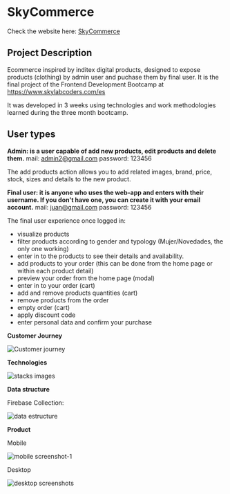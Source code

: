 # SkyCommerce

Check the website here: [SkyCommerce](https://ecommerce-6dca9.web.app/)

## Project Description

Ecommerce inspired by inditex digital products, designed to expose products (clothing) by admin user and puchase them by final user.
It is the final project of the Frontend Development Bootcamp at https://www.skylabcoders.com/es

It was developed in 3 weeks using technologies and work methodologies learned during the three month bootcamp.

## User types

**Admin: is a user capable of add new products, edit products and delete them.**
  mail: admin2@gmail.com
  password: 123456

The add products action allows you to add related images, brand, price, stock, sizes and details to the new product.

**Final user: it is anyone who uses the web-app and enters with their username. If you don't have one, you can create it with your email account.**
  mail: juan@gmail.com
  password: 123456

The final user experience once logged in: 
  
  - visualize products
  - filter products according to gender and typology (Mujer/Novedades, the only one working)
  - enter in to the products to see their details and availability.
  - add products to your order (this can be done from the home page or within each product detail)
  - preview your order from the home page (modal)
  - enter in to your order (cart)
  - add and remove products quantities (cart)
  - remove products from the order
  - empty order (cart)
  - apply discount code
  - enter personal data and confirm your purchase


**Customer Journey** 

![Customer journey](https://user-images.githubusercontent.com/58776923/104585472-594f0000-5664-11eb-9c13-e56545d8e912.jpg)

**Technologies**

![stacks images](https://user-images.githubusercontent.com/58776923/104589704-90281480-566a-11eb-86cb-7e47920e246a.jpg)

**Data structure**
  
  Firebase Collection:
  
![data estructure](https://user-images.githubusercontent.com/58776923/104592552-a932c480-566e-11eb-970a-6c1f4d1bb08e.jpg)


**Product**

  Mobile
  
  ![mobile screenshot-1](https://user-images.githubusercontent.com/58776923/104597039-1cd7d000-5675-11eb-9e7d-adb08e028550.jpg)

  Desktop
  
  ![desktop screenshots](https://user-images.githubusercontent.com/58776923/104594888-17c55180-5672-11eb-8e47-0f93f2f34322.jpg)
  
  
 

